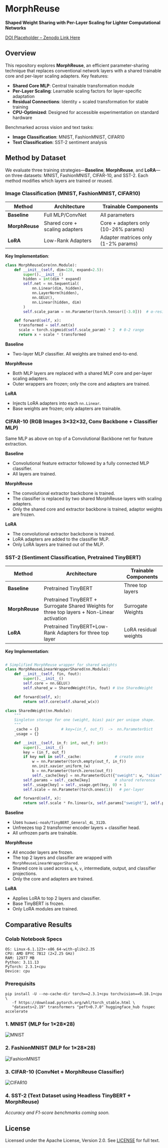 # MorphReuse

**Shaped Weight Sharing with Per-Layer Scaling for Lighter Computational Networks**  

[DOI Placeholder – Zenodo Link Here](https://zenodo.org)


## Overview


This repository explores **MorphReuse**, an efficient parameter-sharing technique that replaces conventional network layers with a shared trainable core and per-layer scaling adapters. Key features:

- **Shared Core MLP**: Central trainable transformation module
- **Per-Layer Scaling**: Learnable scaling factors for layer-specific adaptation
- **Residual Connections**: Identity + scaled transformation for stable training
- **CPU-Optimized**: Designed for accessible experimentation on standard hardware

Benchmarked across vision and text tasks:
- **Image Classification**: MNIST, FashionMNIST, CIFAR10
- **Text Classification**: SST-2 sentiment analysis


## Method by Dataset

We evaluate three training strategies—**Baseline**, **MorphReuse**, and **LoRA**—on three datasets: MNIST, FashionMNIST, CIFAR-10, and SST-2. Each method modifies which layers are trained or reused.


### Image Classification (MNIST, FashionMNIST, CIFAR10)

| Method       | Architecture                          | Trainable Components               |
|--------------|---------------------------------------|------------------------------------|
| **Baseline** | Full MLP/ConvNet                      | All parameters                     |
| **MorphReuse**| Shared core + scaling adapters       | Core + adapters only (10-26% params)|
| **LoRA**     | Low-Rank Adapters                     | Adapter matrices only (1-2% params)|

**Key Implementation**:
```python
class MorphReuseCore(nn.Module):
    def __init__(self, dim=128, expand=2.5):
        super().__init__()
        hidden = int(dim * expand)
        self.net = nn.Sequential(
            nn.Linear(dim, hidden),
            nn.LayerNorm(hidden),
            nn.GELU(),
            nn.Linear(hidden, dim)
        )
        self.scale_param = nn.Parameter(torch.tensor([-3.0]))  # α-residual control

    def forward(self, x):
      transformed = self.net(x)
      scale = torch.sigmoid(self.scale_param) * 2  # 0-2 range
      return x + scale * transformed
```

**Baseline**  
- Two-layer MLP classifier. All weights are trained end-to-end.

**MorphReuse**  
- Both MLP layers are replaced with a shared MLP core and per-layer scaling adapters.  
- Outer wrappers are frozen; only the core and adapters are trained.

**LoRA**  
- Injects LoRA adapters into each `nn.Linear`.  
- Base weights are frozen; only adapters are trainable.


### CIFAR-10 (RGB Images 3×32×32, Conv Backbone + Classifier MLP)

Same MLP as above on top of a Convolutional Backbone net for feature extraction.

**Baseline**  
- Convolutional feature extractor followed by a fully connected MLP classifier.  
- All layers are trained.

**MorphReuse**  
- The convolutional extractor backcbone is trained.
- The classifier is replaced by two shared MorphReuse layers with scaling adapters.  
- Only the shared core and extractor backbone is trained, adaptor weights are frozen.

**LoRA**  
- The convolutional extractor backcbone is trained.
- LoRA adapters are added to the classifier MLP.  
- Only LoRA layers are trained out of the MLP.



### SST-2 (Sentiment Classification, Pretrained TinyBERT)

| Method       | Architecture                          | Trainable Components               |
|--------------|---------------------------------------|------------------------------------|
| **Baseline** | Pretrained TinyBERT                   | Three top layers                   |
| **MorphReuse**| Pretrained TinyBERT + Surrogate Shared Weights for three top layers + Non-Linear activation       | Surrogate Weights|
| **LoRA**     | Pretrained TinyBERT+Low-Rank Adapters for three top layer  | LoRA residual weights|


**Key Implementation**:
```python

# Simplified MorphReuse wrapper for shared weights
class MorphReuseLinearWrapperShared(nn.Module):
    def __init__(self, fin, fout):
        super().__init__()
        self.core = nn.GELU()
        self.shared_w = SharedWeight(fin, fout) # Use SharedWeight

    def forward(self, x):
        return self.core(self.shared_w(x))

class SharedWeight(nn.Module):
    """
    Singleton storage for one (weight, bias) pair per unique shape.
    """
    _cache = {}          # key=(in_f, out_f)  ->  nn.ParameterDict
    _usage = {}

    def __init__(self, in_f: int, out_f: int):
        super().__init__()
        key = (in_f, out_f)
        if key not in self._cache:               # create once
            w = nn.Parameter(torch.empty(out_f, in_f))
            nn.init.xavier_uniform_(w)
            b = nn.Parameter(torch.zeros(out_f))
            self._cache[key] = nn.ParameterDict({"sweight": w, "sbias": b})
        self.params = self._cache[key]           # shared reference
        self._usage[key] = self._usage.get(key, 0) + 1
        self.scale = nn.Parameter(torch.ones(1))   # per-layer

    def forward(self, x):
        return self.scale * Fn.linear(x, self.params["sweight"], self.params["sbias"])
```

**Baseline**  
- Uses `huawei-noah/TinyBERT_General_4L_312D`.  
- Unfreezes top 2 transformer encoder layers + classifier head.  
- All unfrozen parts are trainable.

**MorphReuse**  
- All encoder layers are frozen.  
- The top 2 layers and classifier are wrapped with `MorphReuseLinearWrapperShared`.  
- Shared core is used across `q`, `k`, `v`, intermediate, output, and classifier projections.  
- Only the core and adapters are trained.

**LoRA**  
- Applies LoRA to top 2 layers and classifier.  
- Base TinyBERT is frozen.  
- Only LoRA modules are trained.



## Comparative Results


### Colab Notebook Specs
```
OS: Linux-6.1.123+-x86_64-with-glibc2.35
CPU: AMD EPYC 7B12 (2×2.25 GHz)
RAM: 12977 MB
Python: 3.11.13
PyTorch: 2.3.1+cpu
Device: cpu
```

### Prerequisits
```
pip install -U --no-cache-dir torch==2.3.1+cpu torchvision==0.18.1+cpu \
   -f https://download.pytorch.org/whl/torch_stable.html \
   "datasets<2.19" transformers "peft<0.7.0" huggingface_hub fsspec accelerate
```

### 1. MNIST (MLP for 1×28×28)

![MNIST](https://github.com/user-attachments/assets/cad4d968-fb9c-4e25-97fd-1e5d548e65f1)


### 2. FashionMNIST (MLP for 1×28×28)

![FashionMNIST](https://github.com/user-attachments/assets/26d71ee7-845f-4dc3-8f87-71d4bf74799e)



### 3. CIFAR-10 (ConvNet + MorphReuse Classifier)

![CIFAR10](https://github.com/user-attachments/assets/b4c876d2-8cf4-4cb0-828b-1c5132330f10)


### 4. SST-2 (Text Dataset using Headless TinyBERT + MorphReuse)

*Accuracy and F1-score benchmarks coming soon.*



## License

Licensed under the Apache License, Version 2.0. See [LICENSE](LICENSE) for full text.
